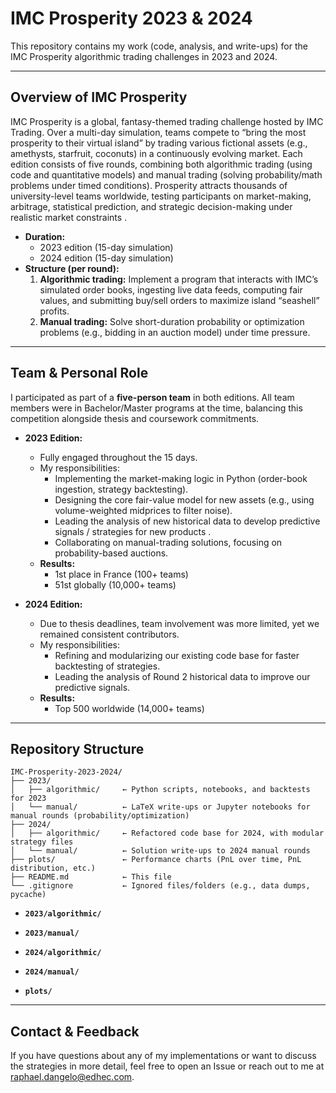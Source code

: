 # IMC Prosperity 2023 & 2024

This repository contains my work (code, analysis, and write-ups) for the IMC Prosperity algorithmic trading challenges in 2023 and 2024.

---

## Overview of IMC Prosperity

IMC Prosperity is a global, fantasy-themed trading challenge hosted by IMC Trading. Over a multi-day simulation, teams compete to “bring the most prosperity to their virtual island” by trading various fictional assets (e.g., amethysts, starfruit, coconuts) in a continuously evolving market. Each edition consists of five rounds, combining both algorithmic trading (using code and quantitative models) and manual trading (solving probability/math problems under timed conditions). Prosperity attracts thousands of university-level teams worldwide, testing participants on market-making, arbitrage, statistical prediction, and strategic decision-making under realistic market constraints .

- **Duration:**  
  - 2023 edition (15-day simulation)  
  - 2024 edition (15-day simulation)  
- **Structure (per round):**  
  1. **Algorithmic trading:** Implement a program that interacts with IMC’s simulated order books, ingesting live data feeds, computing fair values, and submitting buy/sell orders to maximize island “seashell” profits.  
  2. **Manual trading:** Solve short-duration probability or optimization problems (e.g., bidding in an auction model) under time pressure.

---

## Team & Personal Role

I participated as part of a **five-person team** in both editions. All team members were in Bachelor/Master programs at the time, balancing this competition alongside thesis and coursework commitments.

- **2023 Edition:**  
  - Fully engaged throughout the 15 days.  
  - My responsibilities:   
    - Implementing the market-making logic in Python (order-book ingestion, strategy backtesting).
    - Designing the core fair-value model for new assets (e.g., using volume-weighted midprices to filter noise).
    - Leading the analysis of new historical data to develop predictive signals / strategies for new products .
    - Collaborating on manual-trading solutions, focusing on probability-based auctions.  
  - **Results:**  
    - 1st place in France (100+ teams)  
    - 51st globally (10,000+ teams)

- **2024 Edition:**  
  - Due to thesis deadlines, team involvement was more limited, yet we remained consistent contributors.  
  - My responsibilities:  
    - Refining and modularizing our existing code base for faster backtesting of strategies.  
    - Leading the analysis of Round 2 historical data to improve our predictive signals.  
  - **Results:**  
    - Top 500 worldwide (14,000+ teams)

---

## Repository Structure

```
IMC-Prosperity-2023-2024/
├── 2023/
│   ├── algorithmic/     ← Python scripts, notebooks, and backtests for 2023
│   └── manual/          ← LaTeX write-ups or Jupyter notebooks for manual rounds (probability/optimization)
├── 2024/
│   ├── algorithmic/     ← Refactored code base for 2024, with modular strategy files
│   └── manual/          ← Solution write-ups to 2024 manual rounds
├── plots/               ← Performance charts (PnL over time, PnL distribution, etc.)
├── README.md            ← This file
└── .gitignore           ← Ignored files/folders (e.g., data dumps, pycache)
```


- **`2023/algorithmic/`** 

- **`2023/manual/`**  

- **`2024/algorithmic/`**  

- **`2024/manual/`**  

- **`plots/`**  


---

## Contact & Feedback

If you have questions about any of my implementations or want to discuss the strategies in more detail, feel free to open an Issue or reach out to me at raphael.dangelo@edhec.com.


